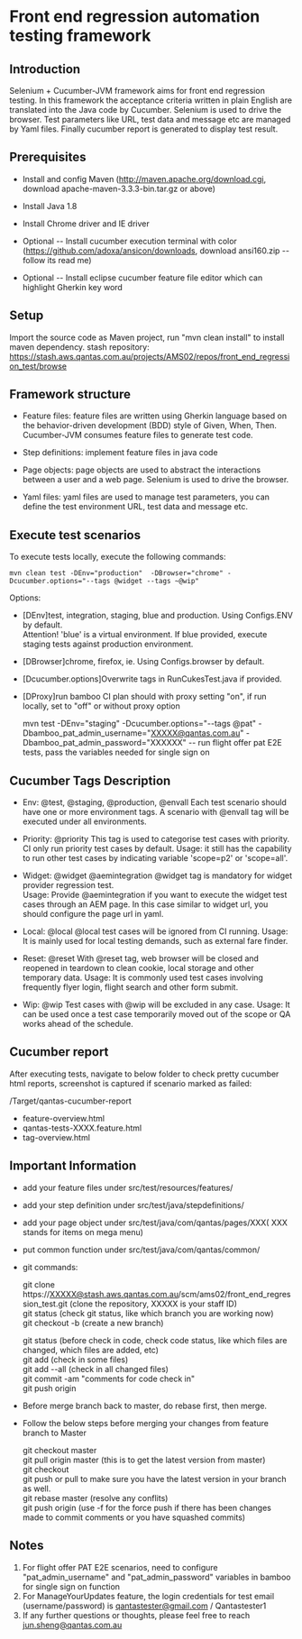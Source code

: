 Front end regression automation testing framework
=============

Introduction
-----

Selenium + Cucumber-JVM framework aims for front end regression testing. In this framework the acceptance criteria written in plain English are translated into the Java code by Cucumber. Selenium is used to drive the browser. Test parameters like URL, test data and message etc are managed by Yaml files. Finally cucumber report is generated to display test result.

Prerequisites
-------------
* Install and config Maven (http://maven.apache.org/download.cgi, download apache-maven-3.3.3-bin.tar.gz or above)
* Install Java 1.8
* Install Chrome driver and IE driver

* Optional -- Install cucumber execution terminal with color (https://github.com/adoxa/ansicon/downloads, download ansi160.zip  --follow its read me)
* Optional -- Install eclipse cucumber feature file editor which can highlight Gherkin key word
 
Setup
-----
Import the source code as Maven project, run "mvn clean install" to install maven dependency.
stash repository:  https://stash.aws.qantas.com.au/projects/AMS02/repos/front_end_regression_test/browse


Framework structure
-------------

* Feature files:  feature files are written using Gherkin language based on the behavior-driven development (BDD) style of Given, When, Then. Cucumber-JVM consumes feature files to generate test code.

* Step definitions: implement feature files in java code

* Page objects: page objects are used to abstract the interactions between a user and a web page. Selenium is used to drive the browser.

* Yaml files: yaml files are used to manage test parameters, you can define the test environment URL, test data and message etc.


Execute test scenarios
-----
To execute tests locally, execute the following commands: 

	mvn clean test -DEnv="production"  -DBrowser="chrome" -Dcucumber.options="--tags @widget --tags ~@wip" 

Options:  
* [DEnv]test, integration, staging, blue and production. Using Configs.ENV by default.  
    	  Attention! 'blue' is a virtual environment. If blue provided, execute staging tests against production environment.  
* [DBrowser]chrome, firefox, ie. Using Configs.browser by default.  
* [Dcucumber.options]Overwrite tags in RunCukesTest.java if provided.  
* [DProxy]run bamboo CI plan should with proxy setting "on", if run locally, set to "off" or without proxy option

	mvn test -DEnv="staging" -Dcucumber.options="--tags @pat" -Dbamboo_pat_admin_username="XXXXX@qantas.com.au" -Dbamboo_pat_admin_password="XXXXXX"
-- run flight offer pat E2E tests, pass the variables needed for single sign on

Cucumber Tags Description
-----
* Env: @test, @staging, @production, @envall
	Each test scenario should have one or more environment tags. A scenario with @envall tag will be executed under all environments.
	
* Priority: @priority
	This tag is used to categorise test cases with priority. CI only run priority test cases by default. 
	Usage: it still has the capability to run other test cases by indicating variable 'scope=p2' or 'scope=all'.

* Widget: @widget @aemintegration
	@widget tag is mandatory for widget provider regression test.  
	Usage: Provide @aemintegration if you want to execute the widget test cases through an AEM page. In this case similar to widget url, you should configure the page url in yaml.
	
* Local: @local
	@local test cases will be ignored from CI running. 
	Usage: It is mainly used for local testing demands, such as external fare finder.

* Reset: @reset
	With @reset tag, web browser will be closed and reopened in teardown to clean cookie, local storage and other temporary data.
	Usage: It is commonly used test cases involving frequently flyer login, flight search and other form submit.

* Wip: @wip
	Test cases with @wip will be excluded in any case. 
	Usage: It can be used once a test case temporarily moved out of the scope or QA works ahead of the schedule.


Cucumber report
-----
After executing tests, navigate to below folder to check pretty cucumber html reports, screenshot is captured if scenario marked as failed: 

/Target/qantas-cucumber-report
* feature-overview.html
* qantas-tests-XXXX.feature.html
* tag-overview.html


Important Information
-----
* add your feature files under src/test/resources/features/
* add your step definition under src/test/java/stepdefinitions/
* add your page object under src/test/java/com/qantas/pages/XXX( XXX stands for items on mega menu)  
* put common function under src/test/java/com/qantas/common/
* git commands:
	
	git clone https://XXXXX@stash.aws.qantas.com.au/scm/ams02/front_end_regression_test.git (clone the repository, XXXXX is your staff ID)  
	git status (check git status, like which branch you are working now)  
	git checkout -b <branch-name>  (create a new branch)  

	git status (before check in code, check code status, like which files are changed, which files are added, etc)  
	git add <files need to check in> (check in some files)  
	git add --all (check in all changed files)  
	git commit -am "comments for code check in"  
	git push origin <branch-name>  


* Before merge branch back to master, do rebase first, then merge.
* Follow the below steps before merging your changes from feature branch to Master  

	git checkout master  
	git pull origin master (this is to get the latest version from master)  
	git checkout <branch-name>  
	git push or pull to make sure you have the latest version in your branch as well.  
	git rebase master (resolve any conflits)  
	git push origin <branch-name> (use -f for the force push if there has been changes made to commit comments or you have squashed commits)  


Notes
-----
1. For flight offer PAT E2E scenarios, need to configure "pat_admin_username" and "pat_admin_password" variables in bamboo for single sign on function
2. For ManageYourUpdates feature, the login credentials for test email (username/password) is qantastester@gmail.com / Qantastester1 
3. If any further questions or thoughts, please feel free to reach jun.sheng@qantas.com.au  
